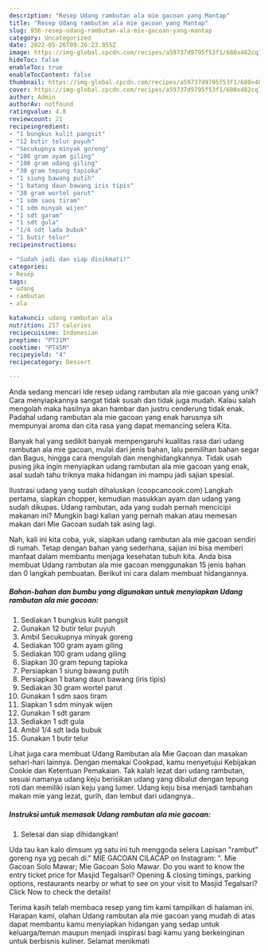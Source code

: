 ```yaml
---
description: "Resep Udang rambutan ala mie gacoan yang Mantap"
title: "Resep Udang rambutan ala mie gacoan yang Mantap"
slug: 956-resep-udang-rambutan-ala-mie-gacoan-yang-mantap
category: Uncategorized
date: 2022-05-26T09:26:23.955Z
image: https://img-global.cpcdn.com/recipes/a59737d9795f53f1/680x482cq70/udang-rambutan-ala-mie-gacoan-foto-resep-utama.jpg
hideToc: false
enableToc: true
enableTocContent: false
thumbnail: https://img-global.cpcdn.com/recipes/a59737d9795f53f1/680x482cq70/udang-rambutan-ala-mie-gacoan-foto-resep-utama.jpg
cover: https://img-global.cpcdn.com/recipes/a59737d9795f53f1/680x482cq70/udang-rambutan-ala-mie-gacoan-foto-resep-utama.jpg
author: Admin
authorAv: notfound
ratingvalue: 4.8
reviewcount: 21
recipeingredient:
- "1 bungkus kulit pangsit"
- "12 butir telur puyuh"
- "Secukupnya minyak goreng"
- "100 gram ayam giling"
- "100 gram udang giling"
- "30 gram tepung tapioka"
- "1 siung bawang putih"
- "1 batang daun bawang iris tipis"
- "30 gram wortel parut"
- "1 sdm saos tiram"
- "1 sdm minyak wijen"
- "1 sdt garam"
- "1 sdt gula"
- "1/4 sdt lada bubuk"
- "1 butir telur"
recipeinstructions:

- "Sudah jadi dan siap dinikmati!"
categories:
- Resep
tags:
- udang
- rambutan
- ala

katakunci: udang rambutan ala 
nutrition: 257 calories
recipecuisine: Indonesian
preptime: "PT31M"
cooktime: "PT45M"
recipeyield: "4"
recipecategory: Dessert

---
```





Anda sedang mencari ide resep udang rambutan ala mie gacoan yang unik? Cara menyiapkannya sangat tidak susah dan tidak juga mudah. Kalau salah mengolah maka hasilnya akan hambar dan justru cenderung tidak enak. Padahal udang rambutan ala mie gacoan yang enak harusnya sih mempunyai aroma dan cita rasa yang dapat memancing selera Kita.





Banyak hal yang sedikit banyak mempengaruhi kualitas rasa dari udang rambutan ala mie gacoan, mulai dari jenis bahan, lalu pemilihan bahan segar dan Bagus, hingga cara mengolah dan menghidangkannya. Tidak usah pusing jika ingin menyiapkan udang rambutan ala mie gacoan yang enak,      asal sudah tahu triknya maka hidangan ini mampu jadi sajian spesial.














Ilustrasi udang yang sudah dihaluskan (coopcancook.com) Langkah pertama, siapkan chopper, kemudian masukkan ayam dan udang yang sudah dikupas. Udang rambutan, ada yang sudah pernah mencicipi makanan ini? Mungkin bagi kalian yang pernah makan atau memesan makan dari Mie Gacoan sudah tak asing lagi.






Nah, kali ini kita coba, yuk, siapkan udang rambutan ala mie gacoan sendiri di rumah. Tetap dengan bahan yang sederhana, sajian ini bisa memberi manfaat dalam membantu menjaga kesehatan tubuh kita. Anda bisa membuat Udang rambutan ala mie gacoan menggunakan 15 jenis bahan dan 0 langkah pembuatan. Berikut ini cara dalam membuat hidangannya.

<!--inarticleads1-->

##### Bahan-bahan dan bumbu yang digunakan untuk menyiapkan Udang rambutan ala mie gacoan:

1. Sediakan 1 bungkus kulit pangsit
1. Gunakan 12 butir telur puyuh
1. Ambil Secukupnya minyak goreng
1. Sediakan 100 gram ayam giling
1. Sediakan 100 gram udang giling
1. Siapkan 30 gram tepung tapioka
1. Persiapkan 1 siung bawang putih
1. Persiapkan 1 batang daun bawang (iris tipis)
1. Sediakan 30 gram wortel parut
1. Gunakan 1 sdm saos tiram
1. Siapkan 1 sdm minyak wijen
1. Gunakan 1 sdt garam
1. Sediakan 1 sdt gula
1. Ambil 1/4 sdt lada bubuk
1. Gunakan 1 butir telur


Lihat juga cara membuat Udang Rambutan ala Mie Gacoan dan masakan sehari-hari lainnya. Dengan memakai Cookpad, kamu menyetujui Kebijakan Cookie dan Ketentuan Pemakaian. Tak kalah lezat dari udang rambutan, sesuai namanya udang keju berisikan udang yang dibalut dengan tepung roti dan memiliki isian keju yang lumer. Udang keju bisa menjadi tambahan makan mie yang lezat, gurih, dan lembut dari udangnya.. 

<!--inarticleads2-->

##### Instruksi untuk memasak Udang rambutan ala mie gacoan:


1. Selesai dan siap dihidangkan!

Uda tau kan kalo dimsum yg satu ini tuh menggoda selera Lapisan &#34;rambut&#34; goreng nya yg pecah di.&#34; MIE GACOAN CILACAP on Instagram: &#34;. Mie Gacoan Solo Mawar; Mie Gacoan Solo Mawar. Do you want to know the entry ticket price for Masjid Tegalsari? Opening &amp; closing timings, parking options, restaurants nearby or what to see on your visit to Masjid Tegalsari? Click Now to check the details! 

Terima kasih telah membaca resep yang tim kami tampilkan di halaman ini. Harapan kami, olahan Udang rambutan ala mie gacoan yang mudah di atas dapat membantu kamu menyiapkan hidangan yang sedap untuk keluarga/teman maupun menjadi inspirasi bagi kamu yang berkeinginan untuk berbisnis kuliner. Selamat menikmati
